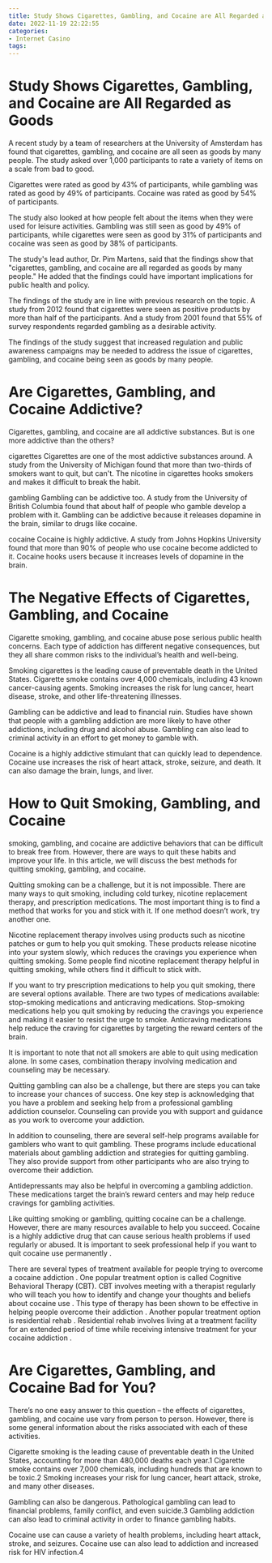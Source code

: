```yaml
---
title: Study Shows Cigarettes, Gambling, and Cocaine are All Regarded as Goods 
date: 2022-11-19 22:22:55
categories:
- Internet Casino
tags:
---
```



#  Study Shows Cigarettes, Gambling, and Cocaine are All Regarded as Goods 

A recent study by a team of researchers at the University of Amsterdam has found that cigarettes, gambling, and cocaine are all seen as goods by many people. The study asked over 1,000 participants to rate a variety of items on a scale from bad to good.

Cigarettes were rated as good by 43% of participants, while gambling was rated as good by 49% of participants. Cocaine was rated as good by 54% of participants.

The study also looked at how people felt about the items when they were used for leisure activities. Gambling was still seen as good by 49% of participants, while cigarettes were seen as good by 31% of participants and cocaine was seen as good by 38% of participants.

The study's lead author, Dr. Pim Martens, said that the findings show that "cigarettes, gambling, and cocaine are all regarded as goods by many people." He added that the findings could have important implications for public health and policy.

The findings of the study are in line with previous research on the topic. A study from 2012 found that cigarettes were seen as positive products by more than half of the participants. And a study from 2001 found that 55% of survey respondents regarded gambling as a desirable activity.

The findings of the study suggest that increased regulation and public awareness campaigns may be needed to address the issue of cigarettes, gambling, and cocaine being seen as goods by many people.

#  Are Cigarettes, Gambling, and Cocaine Addictive? 

Cigarettes, gambling, and cocaine are all addictive substances. But is one more addictive than the others?

 cigarettes
Cigarettes are one of the most addictive substances around. A study from the University of Michigan found that more than two-thirds of smokers want to quit, but can't. The nicotine in cigarettes hooks smokers and makes it difficult to break the habit.

gambling
Gambling can be addictive too. A study from the University of British Columbia found that about half of people who gamble develop a problem with it. Gambling can be addictive because it releases dopamine in the brain, similar to drugs like cocaine.

cocaine
Cocaine is highly addictive. A study from Johns Hopkins University found that more than 90% of people who use cocaine become addicted to it. Cocaine hooks users because it increases levels of dopamine in the brain.

#  The Negative Effects of Cigarettes, Gambling, and Cocaine 

Cigarette smoking, gambling, and cocaine abuse pose serious public health concerns. Each type of addiction has different negative consequences, but they all share common risks to the individual’s health and well-being.

Smoking cigarettes is the leading cause of preventable death in the United States. Cigarette smoke contains over 4,000 chemicals, including 43 known cancer-causing agents. Smoking increases the risk for lung cancer, heart disease, stroke, and other life-threatening illnesses.

Gambling can be addictive and lead to financial ruin. Studies have shown that people with a gambling addiction are more likely to have other addictions, including drug and alcohol abuse. Gambling can also lead to criminal activity in an effort to get money to gamble with.

Cocaine is a highly addictive stimulant that can quickly lead to dependence. Cocaine use increases the risk of heart attack, stroke, seizure, and death. It can also damage the brain, lungs, and liver.

#  How to Quit Smoking, Gambling, and Cocaine 

 smoking, gambling, and cocaine are addictive behaviors that can be difficult to break free from. However, there are ways to quit these habits and improve your life. In this article, we will discuss the best methods for quitting smoking, gambling, and cocaine.

Quitting smoking can be a challenge, but it is not impossible. There are many ways to quit smoking, including cold turkey, nicotine replacement therapy, and prescription medications. The most important thing is to find a method that works for you and stick with it. If one method doesn’t work, try another one.

Nicotine replacement therapy involves using products such as nicotine patches or gum to help you quit smoking. These products release nicotine into your system slowly, which reduces the cravings you experience when quitting smoking. Some people find nicotine replacement therapy helpful in quitting smoking, while others find it difficult to stick with.

If you want to try prescription medications to help you quit smoking, there are several options available. There are two types of medications available: stop-smoking medications and anticraving medications. Stop-smoking medications help you quit smoking by reducing the cravings you experience and making it easier to resist the urge to smoke. Anticraving medications help reduce the craving for cigarettes by targeting the reward centers of the brain.

It is important to note that not all smokers are able to quit using medication alone. In some cases, combination therapy involving medication and counseling may be necessary.

Quitting gambling can also be a challenge, but there are steps you can take to increase your chances of success. One key step is acknowledging that you have a problem and seeking help from a professional gambling addiction counselor. Counseling can provide you with support and guidance as you work to overcome your addiction.

In addition to counseling, there are several self-help programs available for gamblers who want to quit gambling. These programs include educational materials about gambling addiction and strategies for quitting gambling. They also provide support from other participants who are also trying to overcome their addiction.

Antidepressants may also be helpful in overcoming a gambling addiction. These medications target the brain’s reward centers and may help reduce cravings for gambling activities.

Like quitting smoking or gambling, quitting cocaine can be a challenge. However, there are many resources available to help you succeed. Cocaine is a highly addictive drug that can cause serious health problems if used regularly or abused. It is important to seek professional help if you want to quit cocaine use permanently .

There are several types of treatment available for people trying to overcome a cocaine addiction . One popular treatment option is called Cognitive Behavioral Therapy (CBT). CBT involves meeting with a therapist regularly who will teach you how to identify and change your thoughts and beliefs about cocaine use . This type of therapy has been shown to be effective in helping people overcome their addiction .      Another popular treatment option is residential rehab . Residential rehab involves living at a treatment facility for an extended period of time while receiving intensive treatment for your cocaine addiction .  

#  Are Cigarettes, Gambling, and Cocaine Bad for You?

There’s no one easy answer to this question – the effects of cigarettes, gambling, and cocaine use vary from person to person. However, there is some general information about the risks associated with each of these activities.

Cigarette smoking is the leading cause of preventable death in the United States, accounting for more than 480,000 deaths each year.1 Cigarette smoke contains over 7,000 chemicals, including hundreds that are known to be toxic.2 Smoking increases your risk for lung cancer, heart attack, stroke, and many other diseases.

Gambling can also be dangerous. Pathological gambling can lead to financial problems, family conflict, and even suicide.3 Gambling addiction can also lead to criminal activity in order to finance gambling habits.

Cocaine use can cause a variety of health problems, including heart attack, stroke, and seizures. Cocaine use can also lead to addiction and increased risk for HIV infection.4